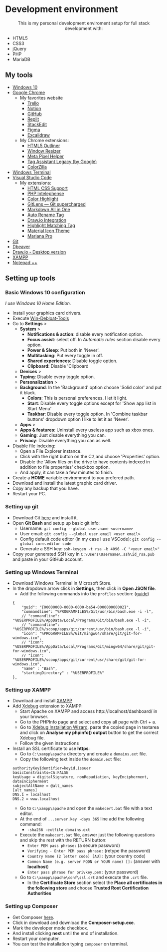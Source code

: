 # Development environment

<p style="text-align: center">This is my personal development enviroment setup for full stack development with:</p>
<ul>
	<li>HTML5</li>
	<li>CSS3</li>
	<li>jQuery</li>
	<li>PHP</li>
	<li>MariaDB</li>
</ul>

## My tools 
- [Windows 10](https://www.microsoft.com/pt-br/software-download/windows10)
- [Google Chrome](https://www.google.com/chrome/)
	- My favorites website 
		- [Trello](https://trello.com/pt-BR)
		- [Notion](https://www.notion.so/)
		- [GitHub](https://github.com/)
		- [Replit](https://replit.com/)
		- [StackEdit](https://stackedit.io/)
		- [Figma](https://www.figma.com/)
		- [Excalidraw](https://excalidraw.com/)
	- My Chrome extensions: 
		- [HTML5 Outliner](https://chrome.google.com/webstore/detail/html5-outliner/afoibpobokebhgfnknfndkgemglggomo)
		- [Window Resizer](https://chrome.google.com/webstore/detail/window-resizer/kkelicaakdanhinjdeammmilcgefonfh)
		- [Meta Pixel Helper](https://chrome.google.com/webstore/detail/meta-pixel-helper/fdgfkebogiimcoedlicjlajpkdmockpc)
		- [Tag Assistant Legacy (by Google)](https://chrome.google.com/webstore/detail/tag-assistant-legacy-by-g/kejbdjndbnbjgmefkgdddjlbokphdefk?hl=pt-br)
		- [ColorZilla](https://chrome.google.com/webstore/detail/colorzilla/bhlhnicpbhignbdhedgjhgdocnmhomnp?gclid=EAIaIQobChMIxLmy96jt-wIVI0FIAB33mwoDEAAYASAAEgJrqPD_BwE)
- [Windows Terminal](https://apps.microsoft.com/store/detail/windows-terminal/9N0DX20HK701)
- [Visual Studio Code](https://code.visualstudio.com/)
	- My extensions: 
		- [HTML CSS Support](https://marketplace.visualstudio.com/items?itemName=ecmel.vscode-html-css)
		- [PHP Intelephense](https://marketplace.visualstudio.com/items?itemName=bmewburn.vscode-intelephense-client)
		- [Color Highlight](https://marketplace.visualstudio.com/items?itemName=naumovs.color-highlight)
		- [GitLens — Git supercharged](https://marketplace.visualstudio.com/items?itemName=eamodio.gitlens)
		- [Markdown All in One](https://marketplace.visualstudio.com/items?itemName=yzhang.markdown-all-in-one)
		- [Auto Rename Tag](https://marketplace.visualstudio.com/items?itemName=formulahendry.auto-rename-tag)
		- [Draw.io Integration](https://marketplace.visualstudio.com/items?itemName=hediet.vscode-drawio)
		- [Highlight Matching Tag](https://marketplace.visualstudio.com/items?itemName=vincaslt.highlight-matching-tag)
		- [Material Icon Theme](https://marketplace.visualstudio.com/items?itemName=PKief.material-icon-theme)
		- [Mariana Pro](https://marketplace.visualstudio.com/items?itemName=rickynormandeau.mariana-pro)
- [Git](https://git-scm.com/)
- [Dbeaver](https://dbeaver.io/download/)
- [Draw.io - Desktop version](https://www.diagrams.net/)
- [XAMPP](https://www.apachefriends.org/download.html)
- [Notepad ++](https://notepad-plus-plus.org/)

## Setting up tools 
### Basic Windows 10 configuration
<em>I use Windows 10 Home Edition.</em>
- Install your graphics card drivers.
- Execute [Win-Debloat-Tools](https://github.com/LeDragoX/Win-Debloat-Tools)
- Go to **Settings** >
	- **System** >
		- **Notifications & action**: disable every notification option.
		- **Focus assist**: select off. In <em>Automatic rules</em> section disable every option.
		- **Power & Sleep**: Put both in 'Never'.
		- **Multitasking**: Put every toggle in off. 
		- **Shared experiences**: Disable toggle option.
		- **Clipboard**: Disable 'Clipboard 
	- **Devices** > 
    - **Typing**: Disable every toggle option.
	- **Personalization** >
  	- **Background**: In the 'Background' option choose 'Solid color' and put it black.
		- **Colors**: This is personal preferences. I let it light.
		- **Start**: Disable every toggle options except for 'Show app list in Start Menu'
		- **Taskbar**: Disable every toggle option. In 'Combine taskbar buttons' dropdown option I like to let it as 'Never'.
	- **Apps** >
    - **Apps & features**: Uninstall every useless app such as xbox ones.
	- **Gaming**: Just disable everything you can.
    - **Privacy**: Disable everything you can as well.
- Disable file indexing:
	- Open a File Explorer instance.
    - Click with the right button on the C:\ and choose 'Properties' option.
    - Disable the 'Allow files on the drive to have contents indexed in addition to file properties' checkbox option.
    - And apply, it can take a few minutes to finish.
- Create a **HOME** variable enviromment to you prefered path.
- Download and install the latest graphic card driver.
- Copy any backup that you have.
- Restart your PC.

### Setting up git
- Download Git [here](https://git-scm.com/) and install it.
- Open **Git Bash** and setup up basic git info: 
	- Username: `git config --global user.name <username>`
	- User email: `git config --global user.email <user email>`
	- Config default code editor (in my case I use VSCode): `git config --global core.editor code`
	- Generate a SSH key: `ssh-keygen -t rsa -b 4096 -C "<your email>"`
- Copy your generated SSH key in `C:\Users\Username\.ssh\id_rsa.pub` and paste in your GitHub account.

### Setting up Windows Terminal
- Download Windows Terminal in Microsoft Store.
- In the dropdown arrow click in **Settings**, then click in **Open JSON file**.
	- Add the following commands into the `profiles` section: ([guide](https://stackoverflow.com/questions/56839307/adding-git-bash-to-the-new-windows-terminal))
	```
	{
		"guid": "{00000000-0000-0000-ba54-000000000002}",
		"commandline": "%PROGRAMFILES%/Git/usr/bin/bash.exe -i -l",
		// "commandline": "%USERPROFILE%/AppData/Local/Programs/Git/bin/bash.exe -l -i",
		// "commandline": "%USERPROFILE%/scoop/apps/git/current/usr/bin/bash.exe -l -i",
		"icon": "%PROGRAMFILES%/Git/mingw64/share/git/git-for-windows.ico",
		// "icon": "%USERPROFILE%/AppData/Local/Programs/Git/mingw64/share/git/git-for-windows.ico",
		// "icon": "%USERPROFILE%/scoop/apps/git/current/usr/share/git/git-for-windows.ico",
		"name" : "Bash",
		"startingDirectory" : "%USERPROFILE%"
	},
	```

### Setting up XAMPP
- Download and install [XAMPP](https://www.apachefriends.org/download.html)
- Add [Xdebug](https://xdebug.org/) extension to XAMPP:
	- Start Apache on XAMPP and access http://localhost/dashboard/ in your browser.
	- Go to the PHPInfo page and select and copy all page with Ctrl + a.
	- Go to [Xdebug Installation Wizard](https://xdebug.org/wizard), paste the copied page in textarea and click on **Analyse my phpinfo() output** button to get the correct Xdebug file.
	- Follow the given instructions
- Install an SSL certificate to use **https**:
	- Go to `C:\xampp\apache` directory and create a `domains.ext` file.
	- Copy the following text inside the `domain.ext` file:
    ```
	authorityKeyIdentifier=keyid,issuer  
	basicConstraints=CA:FALSE  
	keyUsage = digitalSignature, nonRepudiation, keyEncipherment, dataEncipherment  
	subjectAltName = @alt_names  
	[alt_names]  
	DNS.1 = localhost  
	DNS.2 = www.localhost
    ```
	- Go to `C:\xampp\apache` and open the `makecert.bat` file with a text editor.
	- At the end of `...server.key -days 365` line add the following command:
		- `-sha256 -extfile domains.ext`  
	- Execute the `makecert.bat` file, answer just the following questions and skip the rest with the RETURN button:
		- `Enter PEM pass phrase:` (a secure password)
		- `Verifying - Enter PEM pass phrase:` (retype the password)
		- `Country Name (2 letter code) [AU]:` (your country code)
		- `Common Name (e.g. server FQDN or YOUR name) []:` (answer with **localhost**)
		- `Enter pass phrase for privkey.pem:` (your password)
	- Go to `C:\xampp\apache\conf\ssl.crt` and execute the `.crt` file.
		- In the **Certificate Store** section select the **Place all certificates in the following store** and choose **Trusted Root Certification Authorities**

### Setting up Composer 
- Get Composer [here](https://getcomposer.org/).
- Click in download and download the **Composer-setup.exe**.
- Mark the developer mode checkbox. 
- And install clicking **next** until the end of installation.
- Restart your computer.
- You can test the installation typing `composer` on terminal.


